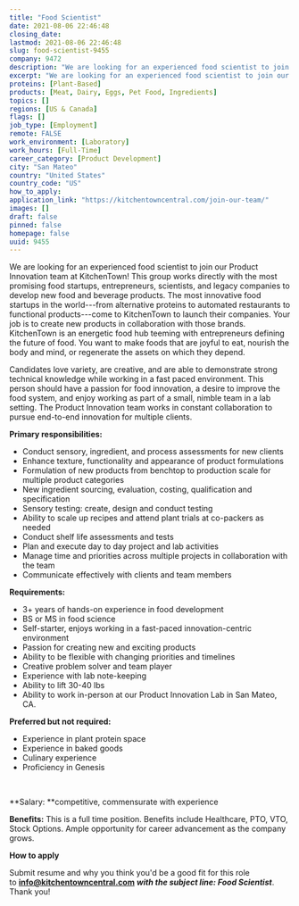 ```yaml
---
title: "Food Scientist"
date: 2021-08-06 22:46:48
closing_date: 
lastmod: 2021-08-06 22:46:48
slug: food-scientist-9455
company: 9472
description: "We are looking for an experienced food scientist to join our Product Innovation team at KitchenTown! This group works directly with the most promising food startups, entrepreneurs, scientists, and legacy companies to develop new food and beverage products. The most innovative food startups in the world—from alternative proteins to automated restaurants to functional products—come to KitchenTown to launch their companies. Your job is to create new products in collaboration with those brands. KitchenTown is an energetic food hub teeming with entrepreneurs defining the future of food."
excerpt: "We are looking for an experienced food scientist to join our Product Innovation team at KitchenTown! This group works directly with the most promising food startups, entrepreneurs, scientists, and legacy companies to develop new food and beverage products. The most innovative food startups in the world—from alternative proteins to automated restaurants to functional products—come to KitchenTown to launch their companies. Your job is to create new products in collaboration with those brands. KitchenTown is an energetic food hub teeming with entrepreneurs defining the future of food."
proteins: [Plant-Based]
products: [Meat, Dairy, Eggs, Pet Food, Ingredients]
topics: []
regions: [US & Canada]
flags: []
job_type: [Employment]
remote: FALSE
work_environment: [Laboratory]
work_hours: [Full-Time]
career_category: [Product Development]
city: "San Mateo"
country: "United States"
country_code: "US"
how_to_apply: 
application_link: "https://kitchentowncentral.com/join-our-team/"
images: []
draft: false
pinned: false
homepage: false
uuid: 9455
---
```

We are looking for an experienced food scientist to join our Product
Innovation team at KitchenTown! This group works directly with the most
promising food startups, entrepreneurs, scientists, and legacy companies
to develop new food and beverage products. The most innovative food
startups in the world---from alternative proteins to automated
restaurants to functional products---come to KitchenTown to launch their
companies. Your job is to create new products in collaboration with
those brands. KitchenTown is an energetic food hub teeming with
entrepreneurs defining the future of food. You want to make foods that
are joyful to eat, nourish the body and mind, or regenerate the assets
on which they depend. 

Candidates love variety, are creative, and are able to demonstrate
strong technical knowledge while working in a fast paced environment.
This person should have a passion for food innovation, a desire to
improve the food system, and enjoy working as part of a small, nimble
team in a lab setting. The Product Innovation team works in constant
collaboration to pursue end-to-end innovation for multiple clients.

**Primary responsibilities:**

-   Conduct sensory, ingredient, and process assessments for new
    clients 
-   Enhance texture, functionality and appearance of product
    formulations
-   Formulation of new products from benchtop to production scale for
    multiple product categories
-   New ingredient sourcing, evaluation, costing, qualification and
    specification
-   Sensory testing: create, design and conduct testing
-   Ability to scale up recipes and attend plant trials at co-packers as
    needed
-   Conduct shelf life assessments and tests 
-   Plan and execute day to day project and lab activities
-   Manage time and priorities across multiple projects in collaboration
    with the team
-   Communicate effectively with clients and team members

**Requirements:**

-   3+ years of hands-on experience in food development
-   BS or MS in food science
-   Self-starter, enjoys working in a fast-paced innovation-centric
    environment
-   Passion for creating new and exciting products
-   Ability to be flexible with changing priorities and timelines
-   Creative problem solver and team player
-   Experience with lab note-keeping
-   Ability to lift 30-40 lbs
-   Ability to work in-person at our Product Innovation Lab in San
    Mateo, CA.

**Preferred but not required:**

-   Experience in plant protein space
-   Experience in baked goods
-   Culinary experience
-   Proficiency in Genesis

 

**Salary: **competitive, commensurate with experience 

**Benefits:** This is a full time position. Benefits include Healthcare,
PTO, VTO, Stock Options. Ample opportunity for career advancement as the
company grows.


**How to apply**


Submit resume and why you think you'd be a good fit for this role
to [**info@kitchentowncentral.com**](mailto:info@kitchentowncentral.com) ***with
the subject line: Food Scientist***. Thank you! 
